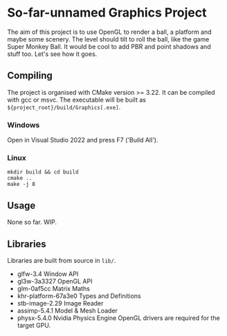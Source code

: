 # So-far-unnamed Graphics Project

The aim of this project is to use OpenGL to render a ball, a platform and maybe some scenery.
The level should tilt to roll the ball, like the game Super Monkey Ball.
It would be cool to add PBR and point shadows and stuff too. Let's see how it goes.

## Compiling
The project is organised with CMake version >= 3.22. It can be compiled with gcc or msvc.
The executable will be built as `${project_root}/build/Graphics[.exe]`.

### Windows
Open in Visual Studio 2022 and press F7 ('Build All'). 

### Linux
```
mkdir build && cd build
cmake ..
make -j 8 
```

## Usage
None so far. WIP.

## Libraries
Libraries are built from source in `lib/`.
* glfw-3.4 Window API
* gl3w-3a3327 OpenGL API
* glm-0af5cc Matrix Maths
* khr-platform-67a3e0 Types and Definitions
* stb-image-2.29 Image Reader
* assimp-5.4.1 Model & Mesh Loader
* physx-5.4.0 Nvidia Physics Engine
OpenGL drivers are required for the target GPU.
